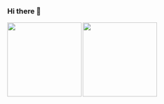 ### Hi there 👋

<a href="https://github.com/peacemaker07">
  <img align="left" height="170px" src="https://github-readme-stats.vercel.app/api?username=peacemaker07&count_private=true&show_icons=true&theme=dracula" />
</a>
<a href="https://github.com/peacemaker07">
  <img align="left" height="170px" src="https://github-readme-stats.vercel.app/api/top-langs/?username=peacemaker07&layout=compact&theme=dracula" />
</a>

<!--
**peacemaker07/peacemaker07** is a ✨ _special_ ✨ repository because its `README.md` (this file) appears on your GitHub profile.

Here are some ideas to get you started:

- 🔭 I’m currently working on ...
- 🌱 I’m currently learning ...
- 👯 I’m looking to collaborate on ...
- 🤔 I’m looking for help with ...
- 💬 Ask me about ...
- 📫 How to reach me: ...
- 😄 Pronouns: ...
- ⚡ Fun fact: ...
-->
